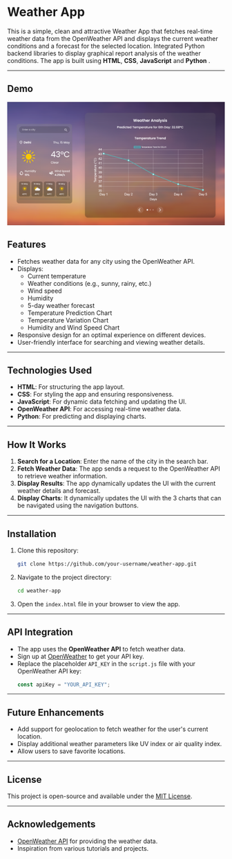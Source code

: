 # Weather App

This is a simple, clean and attractive Weather App that fetches real-time weather data from the OpenWeather API and displays the current weather conditions and a forecast for the selected location. Integrated Python backend libraries to display graphical report analysis of the weather conditions. The app is built using **HTML**, **CSS**, **JavaScript** and **Python** .

---

## Demo

![alt text](image.png)

## Features

- Fetches weather data for any city using the OpenWeather API.
- Displays:
  - Current temperature
  - Weather conditions (e.g., sunny, rainy, etc.)
  - Wind speed
  - Humidity
  - 5-day weather forecast
  - Temperature Prediction Chart
  - Temperature Variation Chart
  - Humidity and Wind Speed Chart
- Responsive design for an optimal experience on different devices.
- User-friendly interface for searching and viewing weather details.

---

## Technologies Used

- **HTML**: For structuring the app layout.
- **CSS**: For styling the app and ensuring responsiveness.
- **JavaScript**: For dynamic data fetching and updating the UI.
- **OpenWeather API**: For accessing real-time weather data.
- **Python**: For predicting and displaying charts.

---

## How It Works

1. **Search for a Location**: Enter the name of the city in the search bar.
2. **Fetch Weather Data**: The app sends a request to the OpenWeather API to retrieve weather information.
3. **Display Results**: The app dynamically updates the UI with the current weather details and forecast.
4. **Display Charts**: It dynamically updates the UI with the 3 charts that can be navigated using the navigation buttons.

---

## Installation

1. Clone this repository:
   ```bash
   git clone https://github.com/your-username/weather-app.git
   ```
2. Navigate to the project directory:
   ```bash
   cd weather-app
   ```
3. Open the `index.html` file in your browser to view the app.

---

## API Integration

- The app uses the **OpenWeather API** to fetch weather data.
- Sign up at [OpenWeather](https://openweathermap.org/) to get your API key.
- Replace the placeholder `API_KEY` in the `script.js` file with your OpenWeather API key:
  ```javascript
  const apiKey = "YOUR_API_KEY";
  ```

---

## Future Enhancements

- Add support for geolocation to fetch weather for the user's current location.
- Display additional weather parameters like UV index or air quality index.
- Allow users to save favorite locations.

---

## License

This project is open-source and available under the [MIT License](LICENSE).

---

## Acknowledgements

- [OpenWeather API](https://openweathermap.org/) for providing the weather data.
- Inspiration from various tutorials and projects.
